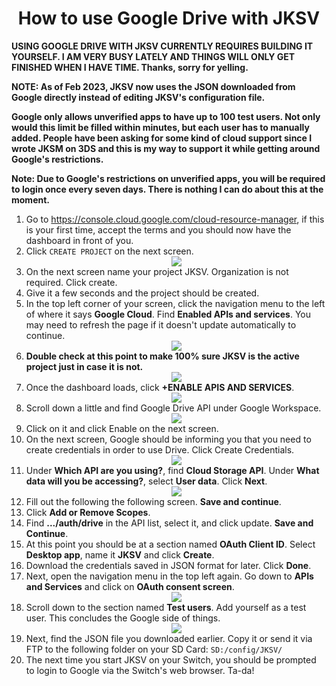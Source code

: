 # <center> How to use Google Drive with JKSV </center>
**USING GOOGLE DRIVE WITH JKSV CURRENTLY REQUIRES BUILDING IT YOURSELF. I AM VERY BUSY LATELY AND THINGS WILL ONLY GET FINISHED WHEN I HAVE TIME. Thanks, sorry for yelling.**

**NOTE: As of Feb 2023, JKSV now uses the JSON downloaded from Google directly instead of editing JKSV's configuration file.**

**Google only allows unverified apps to have up to 100 test users. Not only would this limit be filled within minutes, but each user has to manually added. People have been asking for some kind of cloud support since I wrote JKSM on 3DS and this is my way to support it while getting around Google's restrictions.**

**Note: Due to Google's restrictions on unverified apps, you will be required to login once every seven days. There is nothing I can do about this at the moment.**


1. Go to https://console.cloud.google.com/cloud-resource-manager, if this is your first time, accept the terms and you should now have the dashboard in front of you.
2. Click `CREATE PROJECT` on the next screen.<br><center><img src="https://i.imgur.com/9SDS2e0.png" /></center>
3. On the next screen name your project JKSV. Organization is not required. Click create.
4. Give it a few seconds and the project should be created.
5. In the top left corner of your screen, click the navigation menu to the left of where it says **Google Cloud**. Find **Enabled APIs and services**. You may need to refresh the page if it doesn't update automatically to continue. <br><center><img src="https://i.imgur.com/JhqOpgc.png" /></center>
6. **Double check at this point to make 100% sure JKSV is the active project just in case it is not.** <br><center><img src="https://i.imgur.com/U49aIcb.png" /></center>
7. Once the dashboard loads, click **+ENABLE APIS AND SERVICES**. <br><center><img src="https://i.imgur.com/qaIhjID.png" /></center>
8. Scroll down a little and find Google Drive API under Google Workspace.<br><center><img src="https://i.imgur.com/cAC7h1r.png" /></center>
9. Click on it and click Enable on the next screen.
10. On the next screen, Google should be informing you that you need to create credentials in order to use Drive. Click Create Credentials.<br><center><img src="https://i.imgur.com/CRhFXQ4.png" /></center>
11. Under **Which API are you using?**, find **Cloud Storage API**. Under **What data will you be accessing?**, select **User data**. Click **Next**. <br><center><img src="https://i.imgur.com/fiulRpn.png" /></center>
12. Fill out the following the following screen. **Save and continue**.
13. Click **Add or Remove Scopes**.
14. Find **.../auth/drive** in the API list, select it, and click update. **Save and Continue**.
15. At this point you should be at a section named **OAuth Client ID**. Select **Desktop app**, name it **JKSV** and click **Create**.
16. Download the credentials saved in JSON format for later. Click **Done**.
17. Next, open the navigation menu in the top left again. Go down to **APIs and Services** and click on **OAuth consent screen**.<br><center><img src="https://i.imgur.com/OrMtG1x.png" /></center>
18. Scroll down to the section named **Test users**. Add yourself as a test user. This concludes the Google side of things.<br><center><img src="https://i.imgur.com/RTV2LMZ.png" /></center>
19. Next, find the JSON file you downloaded earlier. Copy it or send it via FTP to the following folder on your SD Card: `SD:/config/JKSV/`
20. The next time you start JKSV on your Switch, you should be prompted to login to Google via the Switch's web browser. Ta-da!